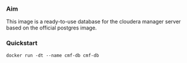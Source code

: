 ### Aim
This image is a ready-to-use database for the cloudera manager server based on the official postgres image.

### Quickstart

```
docker run -dt --name cmf-db cmf-db 

```
